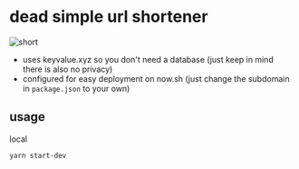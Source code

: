 # dead simple url shortener
![short](https://user-images.githubusercontent.com/5408720/47187207-48867700-d301-11e8-8bc2-4fbf2b93f483.gif)

- uses keyvalue.xyz so you don't need a database (just keep in mind there is also no privacy)
- configured for easy deployment on now.sh (just change the subdomain in `package.json` to your own)

## usage
local
```bash
yarn start-dev
```
